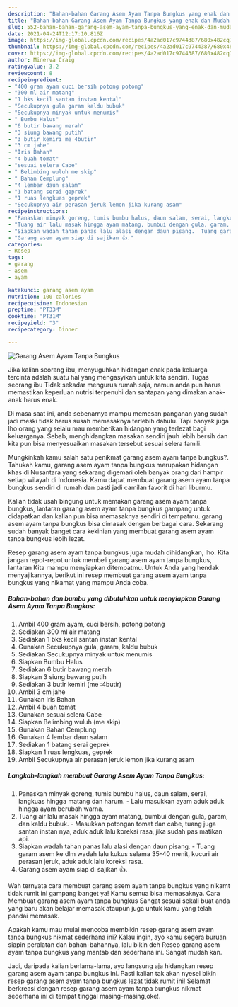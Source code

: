 ```yaml
---
description: "Bahan-bahan Garang Asem Ayam Tanpa Bungkus yang enak dan Mudah Dibuat"
title: "Bahan-bahan Garang Asem Ayam Tanpa Bungkus yang enak dan Mudah Dibuat"
slug: 552-bahan-bahan-garang-asem-ayam-tanpa-bungkus-yang-enak-dan-mudah-dibuat
date: 2021-04-24T12:17:10.816Z
image: https://img-global.cpcdn.com/recipes/4a2ad017c9744387/680x482cq70/garang-asem-ayam-tanpa-bungkus-foto-resep-utama.jpg
thumbnail: https://img-global.cpcdn.com/recipes/4a2ad017c9744387/680x482cq70/garang-asem-ayam-tanpa-bungkus-foto-resep-utama.jpg
cover: https://img-global.cpcdn.com/recipes/4a2ad017c9744387/680x482cq70/garang-asem-ayam-tanpa-bungkus-foto-resep-utama.jpg
author: Minerva Craig
ratingvalue: 3.2
reviewcount: 8
recipeingredient:
- "400 gram ayam cuci bersih potong potong"
- "300 ml air matang"
- "1 bks kecil santan instan kental"
- "Secukupnya gula garam kaldu bubuk"
- "Secukupnya minyak untuk menumis"
- " Bumbu Halus"
- "6 butir bawang merah"
- "3 siung bawang putih"
- "3 butir kemiri me 4butir"
- "3 cm jahe"
- "Iris Bahan"
- "4 buah tomat"
- "sesuai selera Cabe"
- " Belimbing wuluh me skip"
- " Bahan Cemplung"
- "4 lembar daun salam"
- "1 batang serai geprek"
- "1 ruas lengkuas geprek"
- "Secukupnya air perasan jeruk lemon jika kurang asam"
recipeinstructions:
- "Panaskan minyak goreng, tumis bumbu halus, daun salam, serai, langkuas hingga matang dan harum.  Lalu masukkan ayam aduk aduk hingga ayam berubah warna."
- "Tuang air lalu masak hingga ayam matang, bumbui dengan gula, garam, dan kaldu bubuk.  Masukkan potongan tomat dan cabe, tuang juga santan instan nya, aduk aduk lalu koreksi rasa, jika sudah pas matikan api."
- "Siapkan wadah tahan panas lalu alasi dengan daun pisang.  Tuang garam asem ke dlm wadah lalu kukus selama 35-40 menit, kucuri air perasan jeruk, aduk aduk lalu koreksi rasa."
- "Garang asem ayam siap di sajikan 👍."
categories:
- Resep
tags:
- garang
- asem
- ayam

katakunci: garang asem ayam 
nutrition: 100 calories
recipecuisine: Indonesian
preptime: "PT33M"
cooktime: "PT31M"
recipeyield: "3"
recipecategory: Dinner

---
```



![Garang Asem Ayam Tanpa Bungkus](https://img-global.cpcdn.com/recipes/4a2ad017c9744387/680x482cq70/garang-asem-ayam-tanpa-bungkus-foto-resep-utama.jpg)

Jika kalian seorang ibu, menyuguhkan hidangan enak pada keluarga tercinta adalah suatu hal yang mengasyikan untuk kita sendiri. Tugas seorang ibu Tidak sekadar mengurus rumah saja, namun anda pun harus memastikan keperluan nutrisi terpenuhi dan santapan yang dimakan anak-anak harus enak.

Di masa  saat ini, anda sebenarnya mampu memesan panganan yang sudah jadi meski tidak harus susah memasaknya terlebih dahulu. Tapi banyak juga lho orang yang selalu mau memberikan hidangan yang terlezat bagi keluarganya. Sebab, menghidangkan masakan sendiri jauh lebih bersih dan kita pun bisa menyesuaikan masakan tersebut sesuai selera famili. 



Mungkinkah kamu salah satu penikmat garang asem ayam tanpa bungkus?. Tahukah kamu, garang asem ayam tanpa bungkus merupakan hidangan khas di Nusantara yang sekarang digemari oleh banyak orang dari hampir setiap wilayah di Indonesia. Kamu dapat membuat garang asem ayam tanpa bungkus sendiri di rumah dan pasti jadi camilan favorit di hari liburmu.

Kalian tidak usah bingung untuk memakan garang asem ayam tanpa bungkus, lantaran garang asem ayam tanpa bungkus gampang untuk didapatkan dan kalian pun bisa memasaknya sendiri di tempatmu. garang asem ayam tanpa bungkus bisa dimasak dengan berbagai cara. Sekarang sudah banyak banget cara kekinian yang membuat garang asem ayam tanpa bungkus lebih lezat.

Resep garang asem ayam tanpa bungkus juga mudah dihidangkan, lho. Kita jangan repot-repot untuk membeli garang asem ayam tanpa bungkus, lantaran Kita mampu menyiapkan ditempatmu. Untuk Anda yang hendak menyajikannya, berikut ini resep membuat garang asem ayam tanpa bungkus yang nikamat yang mampu Anda coba.

<!--inarticleads1-->

##### Bahan-bahan dan bumbu yang dibutuhkan untuk menyiapkan Garang Asem Ayam Tanpa Bungkus:

1. Ambil 400 gram ayam, cuci bersih, potong potong
1. Sediakan 300 ml air matang
1. Sediakan 1 bks kecil santan instan kental
1. Gunakan Secukupnya gula, garam, kaldu bubuk
1. Sediakan Secukupnya minyak untuk menumis
1. Siapkan  Bumbu Halus
1. Sediakan 6 butir bawang merah
1. Siapkan 3 siung bawang putih
1. Sediakan 3 butir kemiri (me :4butir)
1. Ambil 3 cm jahe
1. Gunakan Iris Bahan
1. Ambil 4 buah tomat
1. Gunakan sesuai selera Cabe
1. Siapkan  Belimbing wuluh (me skip)
1. Gunakan  Bahan Cemplung
1. Gunakan 4 lembar daun salam
1. Sediakan 1 batang serai geprek
1. Siapkan 1 ruas lengkuas, geprek
1. Ambil Secukupnya air perasan jeruk lemon jika kurang asam




<!--inarticleads2-->

##### Langkah-langkah membuat Garang Asem Ayam Tanpa Bungkus:

1. Panaskan minyak goreng, tumis bumbu halus, daun salam, serai, langkuas hingga matang dan harum.  - Lalu masukkan ayam aduk aduk hingga ayam berubah warna.
1. Tuang air lalu masak hingga ayam matang, bumbui dengan gula, garam, dan kaldu bubuk.  - Masukkan potongan tomat dan cabe, tuang juga santan instan nya, aduk aduk lalu koreksi rasa, jika sudah pas matikan api.
1. Siapkan wadah tahan panas lalu alasi dengan daun pisang.  - Tuang garam asem ke dlm wadah lalu kukus selama 35-40 menit, kucuri air perasan jeruk, aduk aduk lalu koreksi rasa.
1. Garang asem ayam siap di sajikan 👍.




Wah ternyata cara membuat garang asem ayam tanpa bungkus yang nikamt tidak rumit ini gampang banget ya! Kamu semua bisa memasaknya. Cara Membuat garang asem ayam tanpa bungkus Sangat sesuai sekali buat anda yang baru akan belajar memasak ataupun juga untuk kamu yang telah pandai memasak.

Apakah kamu mau mulai mencoba membikin resep garang asem ayam tanpa bungkus nikmat sederhana ini? Kalau ingin, ayo kamu segera buruan siapin peralatan dan bahan-bahannya, lalu bikin deh Resep garang asem ayam tanpa bungkus yang mantab dan sederhana ini. Sangat mudah kan. 

Jadi, daripada kalian berlama-lama, ayo langsung aja hidangkan resep garang asem ayam tanpa bungkus ini. Pasti kalian tak akan nyesel bikin resep garang asem ayam tanpa bungkus lezat tidak rumit ini! Selamat berkreasi dengan resep garang asem ayam tanpa bungkus nikmat sederhana ini di tempat tinggal masing-masing,oke!.

